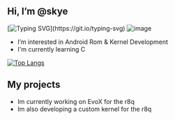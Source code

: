 ## Hi, I’m @skye
[![Typing SVG](https://readme-typing-svg.demolab.com/?lines=wen+gib+voLTE+for+aosp+smasnug?;wen+gib+18382fps+gamingrom+babaji?)](https://git.io/typing-svg)
![image](https://github.com/user-attachments/assets/00019112-4ddb-4b77-89ab-f9416dfc7dc8)

- I’m interested in Android Rom & Kernel Development
- I'm currently learning C

[![Top Langs](https://github-readme-stats.vercel.app/api/top-langs/?username=skye-pa1n&layout=compact)](https://github.com/anuraghazra/github-readme-stats)


## My projects

- Im currently working on EvoX for the r8q
- Im also developing a custom kernel for the r8q

<!---
skye-pa1n/skye-pa1n is a ✨ special ✨ repository because its `README.md` (this file) appears on your GitHub profile.
You can click the Preview link to take a look at your changes.
--->
